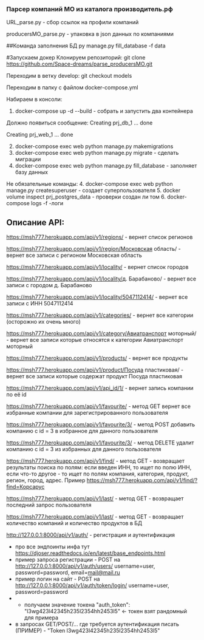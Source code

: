 ### Парсер компаний МО из каталога производитель.рф
URL_parse.py - сбор ссылок на профили компаний

producersMO_parse.py - упаковка в json данных по компаниями


##Команда заполнения БД
py manage.py fill_database -f data

#Запускаем докер
Клонируем репозиторий: git clone https://github.com/Space-dreams/parse_producersMO.git

Переходим в ветку develop: git checkout models

Переходим в папку с файлом docker-compose.yml

Набираем в консоли:
1. docker-compose up -d --build  - собрать и запустить два контейнера

Должно появиться сообщение:
Creating prj_db_1 ... done

Creating prj_web_1 ... done

2. docker-compose exec web python manage.py makemigrations
3. docker-compose exec web python manage.py migrate   - сделать миграции
4. docker-compose exec web python manage.py fill_database  - заполняет базу данных


Не обязательные команды:
4. docker-compose exec web python manage.py createsuperuser  - создает суперпользователя
5. docker volume inspect prj_postgres_data  - проверки создан ли том
6. docker-compose logs -f    -логи



## Описание API:
https://msh777.herokuapp.com/api/v1/regions/ - вернет список регионов

https://msh777.herokuapp.com/api/v1/region/Московская область/ - вернет все записи с регионом Московская область 


https://msh777.herokuapp.com/api/v1/locality/ - вернет список городов

https://msh777.herokuapp.com/api/v1/locality/д. Барабаново/ - вернет все записи с городом д. Барабаново 


https://msh777.herokuapp.com/api/v1/locality/5047112414/ - вернет все записи с ИНН 5047112414


https://msh777.herokuapp.com/api/v1/categories/ - вернет все категории (осторожно их очень много)

https://msh777.herokuapp.com/api/v1/category/Авиатранспорт моторный/ - вернет все записи которые относятся к категории Авиатранспорт моторный


https://msh777.herokuapp.com/api/v1/products/ - вернет все продукты

https://msh777.herokuapp.com/api/v1/product/Посуда пластиковая/ - вернет все записи которые содержат продукт Посуда пластиковая


https://msh777.herokuapp.com/api/v1/api_id/1/ - вернет запись компании по её id

https://msh777.herokuapp.com/api/v1/favourite/ - метод GET вернет все избранные компании для зарегистрированного пользователя

https://msh777.herokuapp.com/api/v1/favourite/3/ - метод POST добавить компанию с id = 3 в избранное для данного пользователя

https://msh777.herokuapp.com/api/v1/favourite/3/ - метод DELETE удалит компанию с id = 3  из избранных для данного пользователя

https://msh777.herokuapp.com/api/v1/find/ - метод GET - возвращает результаты поиска по полям: если введен ИНН, то ищет по полю ИНН,
если что-то другое - то ищет по полям компания, категория, продукт, регион, город, адрес. 
Пример https://msh777.herokuapp.com/api/v1/find/?find=Корсарус

https://msh777.herokuapp.com/api/v1/last/ - метод GET - возвращает последний запрос пользователя

https://msh777.herokuapp.com/api/v1/last/ - метод GET - возвращает количество компаний и количество продуктов в БД

http://127.0.0.1:8000/api/v1/auth/ - регистрация и аутентификация

- про все эндпоинты инфа тут https://djoser.readthedocs.io/en/latest/base_endpoints.html
- пример запроса регистрации - POST на http://127.0.0.1:8000/api/v1/auth/users/ username=user, password=password, 
email=mail@mail.ru
- пример логин на сайт - POST на http://127.0.0.1:8000/api/v1/auth/token/login/ username=user, password=password
- - получаем значение токена "auth_token": "l3wg423l42345h235l2354hh2453l5" <- токен взят рандомный для примера
- в запросах GET/POST/... где требуется аутентификация писать (ПРИМЕР) - "Token l3wg423l42345h235l2354hh2453l5"
